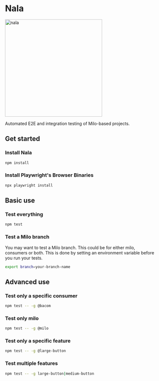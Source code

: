 # Nala

<img width="320" alt="nala" src="https://user-images.githubusercontent.com/1972095/196048696-62bd0f4a-adf9-455f-bf12-29e6cc7a6290.png">

Automated E2E and integration testing of Milo-based projects.

## Get started

### Install Nala
```bash
npm install
```

### Install Playwright's Browser Binaries
```bash
npx playwright install
```

## Basic use

### Test everything

```bash
npm test
```

### Test a Milo branch

You may want to test a Milo branch. This could be for either milo, consumers or both. This is done by setting an environment variable before you run your tests.

```bash
export branch=your-branch-name
```

## Advanced use

### Test only a specific consumer

```bash
npm test -- -g @bacom
```

### Test only milo

```bash
npm test -- -g @milo
```

### Test only a specific feature

```bash
npm test -- -g @large-button
```

### Test multiple features

```bash
npm test -- -g large-button|medium-button
```
